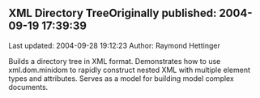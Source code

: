 ## XML Directory TreeOriginally published: 2004-09-19 17:39:39 
Last updated: 2004-09-28 19:12:23 
Author: Raymond Hettinger 
 
Builds a directory tree in XML format.  Demonstrates how to use xml.dom.minidom to rapidly construct nested XML with multiple element types and attributes.  Serves as a model for building model complex documents.